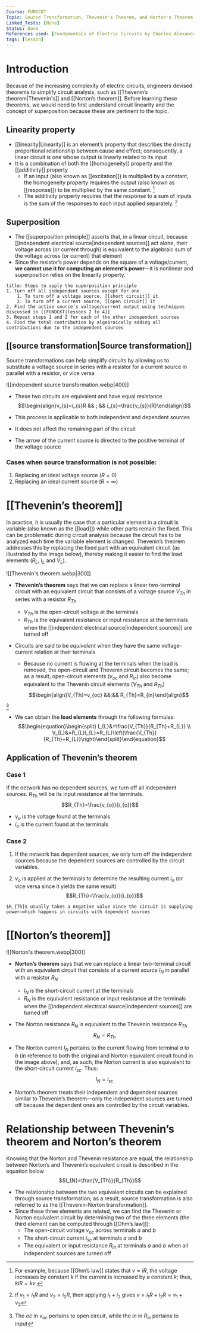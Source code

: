 ```yaml
---
Course: FUNDCKT
Topic: Source Transformation, Thevenin's Theorem, and Norton's Theorem
Linked_Tests: [None]
Status: Done
References used: [Fundamentals of Electric Circuits by Charles Alexander and Matthew Sadiku (Chapter 4)]
tags: [lesson]
---
```


# Introduction

Because of the increasing complexity of electric circuits, engineers devised theorems to simplify circuit analysis, such as [[Thevenin’s theorem|Thevenin's]] and [[Norton’s theorem]]. Before learning these theorems, we would need to first understand circuit linearity and the concept of superposition because these are pertinent to the topic.

## Linearity property

- [[linearity|Linearity]] is an element’s property that describes the directly proportional relationship between cause and effect; consequently, a linear circuit is one whose output is linearly related to its input
- It is a combination of both the [[homogeneity]] property and the [[additivity]] property
	- If an input (also known as [[excitation]]) is multiplied by a constant, the homogeneity property requires the output (also known as [[response]]) to be multiplied by the same constant. [^homogeneity]
	- The additivity property requires that the response to a sum of inputs is the sum of the responses to each input applied separately. [^additivity]

## Superposition

- The [[superposition principle]] asserts that, in a linear circuit, because [[independent electrical source|independent sources]] act alone, their voltage across (or current through) is equivalent to the algebraic sum of the voltage across (or current) that element
- Since the resistor’s power depends on the square of a voltage/current, **we cannot use it for computing an element’s power**—it is nonlinear and superposition relies on the linearity property.

```ad-example
title: Steps to apply the superposition principle
1. Turn off all independent sources except for one
	1. To turn off a voltage source, [[short circuit]] it
	2. To turn off a current source, [[open circuit]] it
2. Find the active source's voltage/current output using techniques discussed in [[FUNDCKT|lessons 2 to 4]]
3. Repeat steps 1 and 2 for each of the other independent sources
4. Find the total contribution by algebraically adding all contributions due to the independent sources
```

## [[source transformation|Source transformation]]

Source transformations can help simplify circuits by allowing us to substitute a voltage source in series with a resistor for a current source in parallel with a resistor, or vice versa

![[independent source transformation.webp|400]]

- These two circuits are equivalent and have equal resistance $$\begin{align}v_{s}=i_{s}R && ; && i_{s}=\frac{v_{s}}{R}\end{align}$$

- This process is applicable to both independent and dependent sources
- It does not affect the remaining part of the circuit
- The arrow of the current source is directed to the positive terminal of the voltage source

### Cases when source transformation is not possible:

1. Replacing an ideal voltage source ($R=0$)
2. Replacing an ideal current source ($R=\infty$)

# [[Thevenin’s theorem]]

In practice, it is usually the case that a particular element in a circuit is variable (also known as the [[load]]) while other parts remain the fixed. This can be problematic during circuit analysis because the circuit has to be analyzed each time the variable element is changed. Thevenin’s theorem addresses this by replacing the fixed part with an equivalent circuit (as illustrated by the image below), thereby making it easier to find the load elements ($R_{L}$, $I_{L}$ and $V_{L}$).

![[Thevenin's theorem.webp|300]]

- **Thevenin’s theorem** says that we can replace a linear two-terminal circuit with an equivalent circuit that consists of a voltage source $V_{Th}$ in series with a resistor $R_{Th}$
	- $V_{Th}$ is the open-circuit voltage at the terminals
	- $R_{Th}$ is the equivalent resistance or input resistance at the terminals when the [[independent electrical source|independent sources]] are turned off
- Circuits are said to be *equivalent* when they have the same voltage-current relation at their terminals

	- Because no current is flowing at the terminals when the load is removed, the open-circuit and Thevenin circuit becomes the same; as a result, open-circuit elements ($v_{oc}$ and $R_{in}$) also become equivalent to the Thevenin circuit elements ($V_{Th}$ and $R_{Th}$) $$\begin{align}V_{Th}=v_{oc} &&;&& R_{Th}=R_{in}\end{align}$$

 [^open_circuit_elements]

- We can obtain the **load elements** through the following formulas: $$\begin{equation}\begin{split} I_{L}&=\frac{V_{Th}}{R_{Th}+R_{L}} \\ V_{L}&=R_{L}I_{L}=R_{L}\left(\frac{V_{Th}}{R_{Th}+R_{L}}\right)\end{split}\end{equation}$$

## Application of Thevenin’s theorem

### Case 1

If the network has no dependent sources, we turn off all independent sources. $R_{Th}$ will be its input resistance at the terminals. $$R_{Th}=\frac{v_{o}}{i_{o}}$$

- $v_{o}$ is the voltage found at the terminals
- $i_{o}$ is the current found at the terminals

### Case 2

1. If the network has dependent sources, we only turn off the independent sources because the dependent sources are controlled by the circuit variables.

2. $v_{o}$ is applied at the terminals to determine the resulting current $i_{o}$ (or vice versa since it yields the same result)$$R_{Th}=\frac{v_{o}}{i_{o}}$$

```ad-note
$R_{Th}$ usually takes a negative value since the circuit is supplying power—which happens in circuits with dependent sources
```

# [[Norton’s theorem]]

![[Norton's theorem.webp|300]]

- **Norton’s theorem** says that we can replace a linear two-terminal circuit with an equivalent circuit that consists of a current source $I_{N}$ in parallel with a resistor $R_{N}$
	- $I_{N}$ is the short-circuit current at the terminals
	- $R_{N}$ is the equivalent resistance or input resistance at the terminals when the [[independent electrical source|independent sources]] are turned off

- The Norton resistance $R_{N}$ is equivalent to the Thevenin resistance $R_{Th}$ $$R_{N}=R_{Th}$$

- The Norton current $I_{N}$ pertains to the current flowing from terminal $a$ to $b$ (in reference to both the original and Norton equivalent circuit found in the image above), and, as such, the Norton current is also equivalent to the short-circuit current $i_{sc}$. Thus: $$I_{N}=i_{sc}$$

- Norton’s theorem treats their independent and dependent sources similar to Thevenin’s theorem—only the independent sources are turned off because the dependent ones are controlled by the circuit variables.

# Relationship between Thevenin’s theorem and Norton’s theorem

Knowing that the Norton and Thevenin resistance are equal, the relationship between Norton’s and Thevenin’s equivalent circuit is described in the equation below $$I_{N}=\frac{V_{Th}}{R_{Th}}$$

- The relationship between the two equivalent circuits can be explained through source transformation; as a result, source transformation is also referred to as the [[Thevenin-Norton transformation]].
- Since these three elements are related, we can find the Thevenin or Norton equivalent circuit by determining two of the three elements (the third element can be computed through [[Ohm’s law]]):
	- The open-circuit voltage $v_{oc}$ across terminals $a$ and $b$
	- The short-circuit current $i_{sc}$ at terminals $a$ and $b$
	- The equivalent or input resistance $R_{in}$ at terminals $a$ and $b$ when all independent sources are turned off

[^homogeneity]: For example, because [[Ohm’s law]] states that $v=iR$, the voltage increases by constant $k$ if the current is increased by a constant $k$; thus, $kiR=kv$.
[^additivity]: if $v_{1}=i_{1}R$ and $v_{2}=i_{2}R$, then applying $i_{1}+i_{2}$ gives $v=i_{1}R+i_{2}R=v_{1}+v_{2}$
[^open_circuit_elements]: The $oc$ in $v_{oc}$ pertains to open circuit, while the $in$ in $R_{in}$ pertains to input
